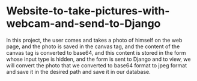 # Website-to-take-pictures-with-webcam-and-send-to-Django


In this project, the user comes and takes a photo of himself on the web page, and the photo is saved in the canvas tag, and the content of the canvas tag is converted to base64, and this content is stored in the form whose input type is hidden, and the form is sent to Django and to view, we will convert the photo that we converted to base64 format to jpeg format and save it in the desired path and save it in our database.
